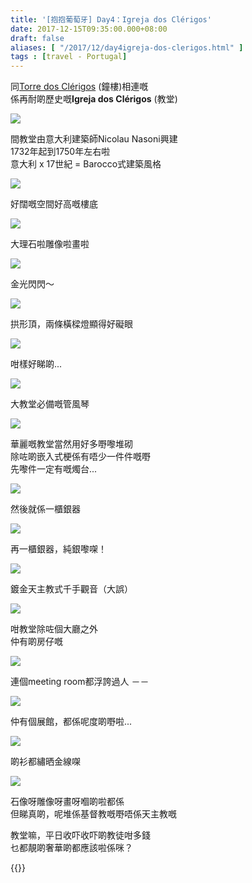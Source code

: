 ```yaml
---
title: '[抱抱葡萄牙] Day4：Igreja dos Clérigos'
date: 2017-12-15T09:35:00.000+08:00
draft: false
aliases: [ "/2017/12/day4igreja-dos-clerigos.html" ]
tags : [travel - Portugal]
---
```


同[Torre dos Clérigos](https://hidie.net/portugal4b/) (鐘樓)相連嘅  
係再耐啲歷史嘅**Igreja dos Clérigos** (教堂)  

![](/images/portugal4c.jpg)

間教堂由意大利建築師Nicolau Nasoni興建  
1732年起到1750年左右啦  
意大利 x 17世紀 = Barocco式建築風格  

![](/images/portugal4c1.jpg)

好闊嘅空間好高嘅樓底  

![](/images/portugal4c2.jpg)

大理石啦雕像啦畫啦  

![](/images/portugal4c3.jpg)

金光閃閃～  

![](/images/portugal4c4.jpg)

拱形頂，兩條橫樑燈顯得好礙眼  

![](/images/portugal4c5.jpg)

咁樣好睇啲...  

![](/images/portugal4c6.jpg)

大教堂必備嘅管風琴  

![](/images/portugal4c7.jpg)

華麗嘅教堂當然用好多嘢嚟堆砌  
除咗啲嵌入式梗係有唔少一件件嘅嘢  
先嚟件一定有嘅燭台...  

![](/images/portugal4c8.jpg)

然後就係一櫃銀器  

![](/images/portugal4c9.jpg)

再一櫃銀器，純銀嚟㗎！  

![](/images/portugal4c10.jpg)

鍍金天主教式千手觀音（大誤）  

![](/images/portugal4c11.jpg)

咁教堂除咗個大廳之外  
仲有啲房仔嘅  

![](/images/portugal4c12.jpg)

連個meeting room都浮誇過人 －－  

![](/images/portugal4c13.jpg)

仲有個展館，都係呢度啲嘢啦...  

![](/images/portugal4c14.jpg)

啲衫都繡晒金線㗎  

![](/images/portugal4c15.jpg)

石像呀雕像呀畫呀嗰啲啦都係  
但睇真啲，呢堆係基督教嘅嘢唔係天主教嘅  
  
  
教堂嘛，平日收吓收吓啲教徒咁多錢  
乜都靚啲奢華啲都應該啦係咪？  
  
  
  
  

{{<portugal>}}  
